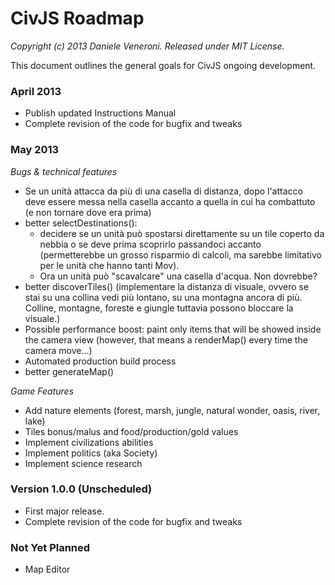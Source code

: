 # CivJS Roadmap

_Copyright (c) 2013 Daniele Veneroni. Released under MIT License._

This document outlines the general goals for CivJS ongoing development.

### April 2013

* Publish updated Instructions Manual
* Complete revision of the code for bugfix and tweaks

### May 2013

_Bugs & technical features_

* Se un unità attacca da più di una casella di distanza, dopo l'attacco deve essere messa nella casella accanto a quella in cui ha combattuto (e non tornare dove era prima)
* better selectDestinations():
	* decidere se un unità può spostarsi direttamente su un tile coperto da nebbia o se deve prima scoprirlo passandoci accanto (permetterebbe un grosso risparmio di calcoli, ma sarebbe limitativo per le unità che hanno tanti Mov).
	* Ora un unità può "scavalcare" una casella d'acqua. Non dovrebbe?
* better discoverTiles() (implementare la distanza di visuale, ovvero se stai su una collina vedi più lontano, su una montagna ancora di più. Colline, montagne, foreste e giungle tuttavia possono bloccare la visuale.)
* Possible performance boost: paint only items that will be showed inside the camera view (however, that means a renderMap() every time the camera move...)
* Automated production build process
* better generateMap()

_Game Features_

* Add nature elements (forest, marsh, jungle, natural wonder, oasis, river, lake)
* Tiles bonus/malus and food/production/gold values
* Implement civilizations abilities
* Implement politics (aka Society)
* Implement science research

### Version 1.0.0 (Unscheduled)

* First major release.
* Complete revision of the code for bugfix and tweaks

### Not Yet Planned

* Map Editor
